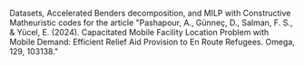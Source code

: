 Datasets, Accelerated Benders decomposition, and MILP with Constructive Matheuristic codes
for the article 
"Pashapour, A., Günneç, D., Salman, F. S., & Yücel, E. (2024). Capacitated Mobile Facility 
Location Problem with Mobile Demand: Efficient Relief Aid Provision to En Route Refugees. 
Omega, 129, 103138."
